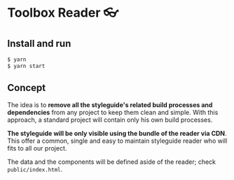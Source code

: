 # Toolbox Reader 👓

## Install and run

```bash
$ yarn
$ yarn start
```

## Concept

The idea is to **remove all the styleguide's related build processes and dependencies** from any project to keep them clean and simple. With this approach, a standard project will contain only his own build processes.

**The styleguide will be only visible using the bundle of the reader via CDN**. This offer a common, single and easy to maintain styleguide reader who will fits to all our project.

The data and the components will be defined aside of the reader; check `public/index.html`.

